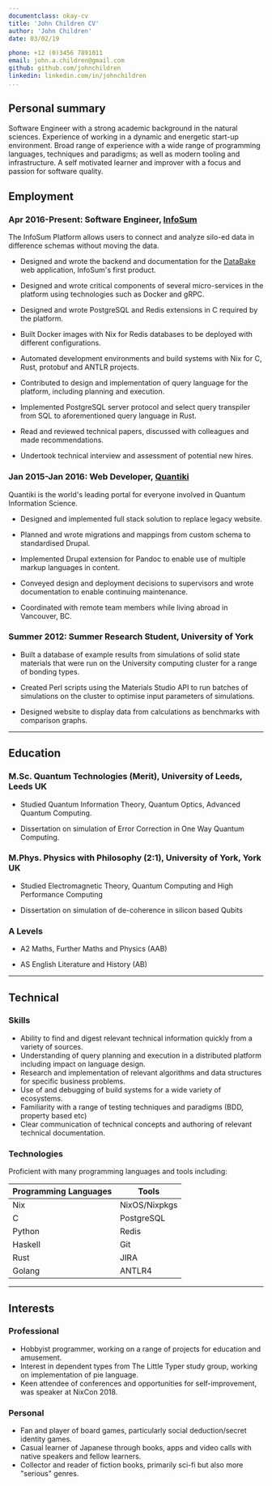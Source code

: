 ```yaml
---
documentclass: okay-cv
title: 'John Children CV'
author: 'John Children'
date: 03/02/19

phone: +12 (0)3456 7891011
email: john.a.children@gmail.com
github: github.com/johnchildren
linkedin: linkedin.com/in/johnchildren
...
```


## Personal summary

Software Engineer with a strong academic background in the natural sciences. Experience of working in a dynamic and energetic start-up environment. Broad range of experience with a wide range of programming languages, techniques and paradigms; as well as modern tooling and infrastructure. A self motivated learner and improver with a focus and passion for software quality.

## Employment

### Apr 2016-Present: Software Engineer, [InfoSum](https://www.infosum.com)

The InfoSum Platform allows users to connect and analyze silo-ed data in difference schemas without moving the data.

- Designed and wrote the backend and documentation for the [DataBake](https://www.databake.io) web application, InfoSum's first product.

- Designed and wrote critical components of several micro-services in the platform using technologies such as Docker and gRPC.

- Designed and wrote PostgreSQL and Redis extensions in C required by the platform.

- Built Docker images with Nix for Redis databases to be deployed with different configurations.

- Automated development environments and build systems with Nix for C, Rust, protobuf and ANTLR projects.

- Contributed to design and implementation of query language for the platform, including planning and execution.

- Implemented PostgreSQL server protocol and select query transpiler from SQL to aforementioned query language in Rust.

- Read and reviewed technical papers, discussed with colleagues and made recommendations.

- Undertook technical interview and assessment of potential new hires.

### Jan 2015-Jan 2016: Web Developer, [Quantiki](https://www.quantiki.org)

Quantiki is the world's leading portal for everyone involved in Quantum Information Science.

- Designed and implemented full stack solution to replace legacy website.

- Planned and wrote migrations and mappings from custom schema to standardised Drupal.

- Implemented Drupal extension for Pandoc to enable use of multiple markup languages in content.

- Conveyed design and deployment decisions to supervisors and wrote documentation to enable continuing maintenance.

- Coordinated with remote team members while living abroad in Vancouver, BC.

### Summer 2012: Summer Research Student, University of York

- Built a database of example results from simulations of solid state materials that were run on the University computing cluster for a range of bonding types.

- Created Perl scripts using the Materials Studio API to run batches of simulations on the cluster to optimise input parameters of simulations.

- Designed website to display data from calculations as benchmarks with comparison graphs.

---

## Education

### M.Sc.    Quantum Technologies (Merit), University of Leeds, Leeds UK

- Studied Quantum Information Theory, Quantum Optics, Advanced Quantum Computing.

- Dissertation on simulation of Error Correction in One Way Quantum Computing.

### M.Phys.  Physics with Philosophy (2:1), University of York, York UK

- Studied Electromagnetic Theory, Quantum Computing and High Performance Computing

- Dissertation on simulation of de-coherence in silicon based Qubits

### A Levels

- A2 Maths, Further Maths and Physics (AAB)

- AS English Literature and History (AB)

---

## Technical

### Skills

- Ability to find and digest relevant technical information quickly from a variety of sources.
- Understanding of query planning and execution in a distributed platform including impact on language design.
- Research and implementation of relevant algorithms and data structures for specific business problems.
- Use of and debugging of build systems for a wide variety of ecosystems.
- Familiarity with a range of testing techniques and paradigms (BDD, property based etc)
- Clear communication of technical concepts and authoring of relevant technical documentation.

### Technologies

Proficient with many programming languages and tools including:

| Programming Languages | Tools         |
| --------------------- | ------------- |
| Nix                   | NixOS/Nixpkgs |
| C                     | PostgreSQL    |
| Python                | Redis         |
| Haskell               | Git           |
| Rust                  | JIRA          |
| Golang                | ANTLR4        |

---

## Interests

### Professional

- Hobbyist programmer, working on a range of projects for education and amusement.
- Interest in dependent types from The Little Typer study group, working on implementation of pie language.
- Keen attendee of conferences and opportunities for self-improvement, was speaker at NixCon 2018.

### Personal

- Fan and player of board games, particularly social deduction/secret identity games.
- Casual learner of Japanese through books, apps and video calls with native speakers and fellow learners.
- Collector and reader of fiction books, primarily sci-fi but also more "serious" genres.

